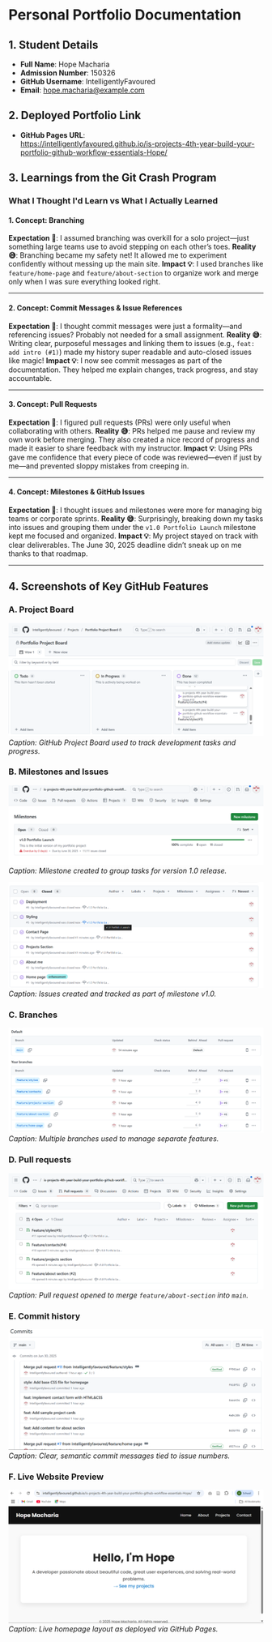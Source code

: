 # Personal Portfolio Documentation

## 1. Student Details

- **Full Name**: Hope Macharia  
- **Admission Number**: 150326
- **GitHub Username**: IntelligentlyFavoured  
- **Email**: hope.macharia@example.com  

## 2. Deployed Portfolio Link

- **GitHub Pages URL**:  
https://intelligentlyfavoured.github.io/is-projects-4th-year-build-your-portfolio-github-workflow-essentials-Hope/

## 3. Learnings from the Git Crash Program

### What I Thought I'd Learn vs What I Actually Learned

#### 1. Concept: Branching

**Expectation 👀**: I assumed branching was overkill for a solo project—just something large teams use to avoid stepping on each other’s toes.
**Reality 😅**: Branching became my safety net! It allowed me to experiment confidently without messing up the main site.
**Impact 💡**: I used branches like `feature/home-page` and `feature/about-section` to organize work and merge only when I was sure everything looked right.

---

#### 2. Concept: Commit Messages & Issue References

**Expectation 👀**: I thought commit messages were just a formality—and referencing issues? Probably not needed for a small assignment.
**Reality 😅**: Writing clear, purposeful messages and linking them to issues (e.g., `feat: add intro (#1)`) made my history super readable and auto-closed issues like magic!
**Impact 💡**: I now see commit messages as part of the documentation. They helped me explain changes, track progress, and stay accountable.

---

#### 3. Concept: Pull Requests

**Expectation 👀**: I figured pull requests (PRs) were only useful when collaborating with others.
**Reality 😅**: PRs helped me pause and review my own work before merging. They also created a nice record of progress and made it easier to share feedback with my instructor.
**Impact 💡**: Using PRs gave me confidence that every piece of code was reviewed—even if just by me—and prevented sloppy mistakes from creeping in.

---

#### 4. Concept: Milestones & GitHub Issues

**Expectation 👀**: I thought issues and milestones were more for managing big teams or corporate sprints.
**Reality 😅**: Surprisingly, breaking down my tasks into issues and grouping them under the `v1.0 Portfolio Launch` milestone kept me focused and organized.
**Impact 💡**: My project stayed on track with clear deliverables. The June 30, 2025 deadline didn’t sneak up on me thanks to that roadmap.

---


## 4. Screenshots of Key GitHub Features

### A. Project Board

![Project Board](assets/project-board.png)  
*Caption: GitHub Project Board used to track development tasks and progress.*

### B. Milestones and Issues

![Milestone](assets/milestones.png)  
*Caption: Milestone created to group tasks for version 1.0 release.*

![GitHub Issues](assets/issues-list.png)  
*Caption: Issues created and tracked as part of milestone v1.0.*

### C. Branches

![Git Branches](assets/branches.png)  
*Caption: Multiple branches used to manage separate features.*

### D. Pull requests

![Pull Request](assets/pull-requests.png)  
*Caption: Pull request opened to merge `feature/about-section` into `main`.*

### E. Commit history

![Commit History](assets/commit-history.png)  
*Caption: Clear, semantic commit messages tied to issue numbers.*


### F. Live Website Preview

![Deployed Homepage](assets/homepage-preview.png)  
*Caption: Live homepage layout as deployed via GitHub Pages.*













